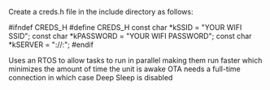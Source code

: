 Create a creds.h file in the include directory as follows:

#ifndef CREDS_H
#define CREDS_H
const char *kSSID = "YOUR WIFI SSID";
const char *kPASSWORD = "YOUR WIFI PASSWORD";
const char *kSERVER = "<PROTOCOL>://<SERVER>:<PORT>";
#endif

Uses an RTOS to allow tasks to run in parallel making them run faster which minimizes the amount of time the unit is awake
OTA needs a full-time connection in which case Deep Sleep is disabled
